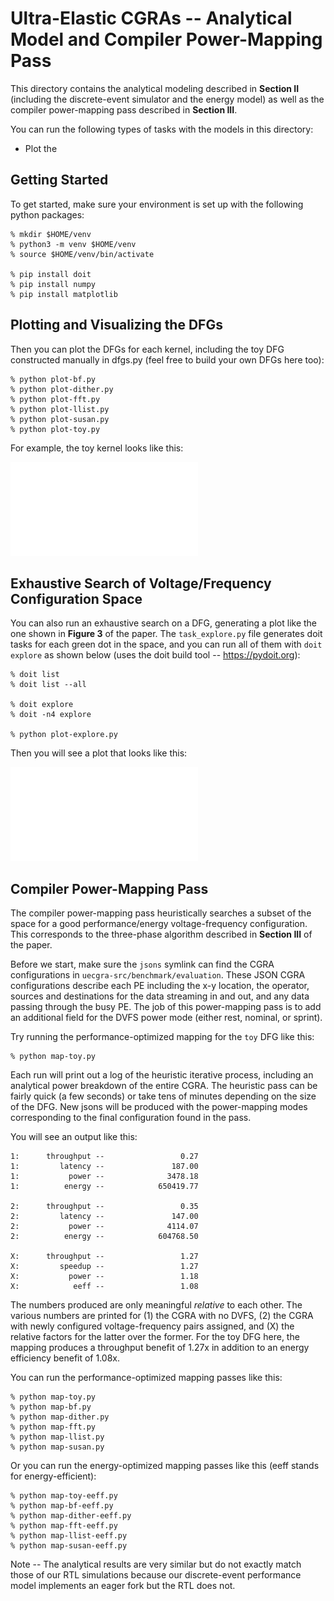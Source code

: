 Ultra-Elastic CGRAs -- Analytical Model and Compiler Power-Mapping Pass
==========================================================================

This directory contains the analytical modeling described in
**Section II** (including the discrete-event simulator and the
energy model) as well as the compiler power-mapping pass described
in **Section III**.

You can run the following types of tasks with the models in this
directory:

- Plot the 

Getting Started
--------------------------------------------------------------------------

To get started, make sure your environment is set up with the
following python packages:

    % mkdir $HOME/venv
    % python3 -m venv $HOME/venv
    % source $HOME/venv/bin/activate

    % pip install doit
    % pip install numpy
    % pip install matplotlib

Plotting and Visualizing the DFGs
--------------------------------------------------------------------------

Then you can plot the DFGs for each kernel, including the toy DFG
constructed manually in dfgs.py (feel free to build your own DFGs
here too):

    % python plot-bf.py
    % python plot-dither.py
    % python plot-fft.py
    % python plot-llist.py
    % python plot-susan.py
    % python plot-toy.py

For example, the toy kernel looks like this:

![](example-pdfs/toy.pdf)

Exhaustive Search of Voltage/Frequency Configuration Space
--------------------------------------------------------------------------

You can also run an exhaustive search on a DFG, generating a plot
like the one shown in **Figure 3** of the paper. The
`task_explore.py` file generates doit tasks for each green dot in
the space, and you can run all of them with `doit explore` as shown
below (uses the doit build tool -- https://pydoit.org):

    % doit list
    % doit list --all

    % doit explore
    % doit -n4 explore

    % python plot-explore.py

Then you will see a plot that looks like this:

![](example-pdfs/plot-explore.py.pdf)

Compiler Power-Mapping Pass
--------------------------------------------------------------------------

The compiler power-mapping pass heuristically searches a subset of
the space for a good performance/energy voltage-frequency
configuration. This corresponds to the three-phase algorithm
described in **Section III** of the paper.

Before we start, make sure the `jsons` symlink can find the CGRA
configurations in `uecgra-src/benchmark/evaluation`. These JSON CGRA
configurations describe each PE including the x-y location, the
operator, sources and destinations for the data streaming in and
out, and any data passing through the busy PE. The job of this
power-mapping pass is to add an additional field for the DVFS power
mode (either rest, nominal, or sprint).

Try running the performance-optimized mapping for the ``toy`` DFG
like this:

    % python map-toy.py

Each run will print out a log of the heuristic iterative process,
including an analytical power breakdown of the entire CGRA. The
heuristic pass can be fairly quick (a few seconds) or take tens of
minutes depending on the size of the DFG. New jsons will be produced
with the power-mapping modes corresponding to the final
configuration found in the pass.

You will see an output like this:

    1:      throughput --                 0.27
    1:         latency --               187.00
    1:           power --              3478.18
    1:          energy --            650419.77

    2:      throughput --                 0.35
    2:         latency --               147.00
    2:           power --              4114.07
    2:          energy --            604768.50

    X:      throughput --                 1.27
    X:         speedup --                 1.27
    X:           power --                 1.18
    X:            eeff --                 1.08

The numbers produced are only meaningful _relative_ to each other.
The various numbers are printed for (1) the CGRA with no DVFS, (2)
the CGRA with newly configured voltage-frequency pairs assigned, and
(X) the relative factors for the latter over the former. For the toy
DFG here, the mapping produces a throughput benefit of 1.27x in
addition to an energy efficiency benefit of 1.08x.

You can run the performance-optimized mapping passes like this:

    % python map-toy.py
    % python map-bf.py
    % python map-dither.py
    % python map-fft.py
    % python map-llist.py
    % python map-susan.py

Or you can run the energy-optimized mapping passes like this (eeff
stands for energy-efficient):

    % python map-toy-eeff.py
    % python map-bf-eeff.py
    % python map-dither-eeff.py
    % python map-fft-eeff.py
    % python map-llist-eeff.py
    % python map-susan-eeff.py

Note -- The analytical results are very similar but do not exactly
match those of our RTL simulations because our discrete-event
performance model implements an eager fork but the RTL does not.


